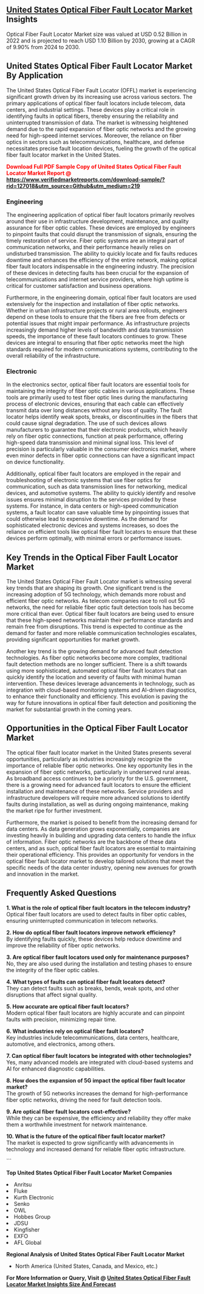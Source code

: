 <h2><a href="https://www.verifiedmarketreports.com/download-sample/?rid=127018&amp;utm_source=Github&amp;utm_medium=219" target="_blank">United States Optical Fiber Fault Locator Market</a> Insights</h2><p>Optical Fiber Fault Locator Market size was valued at USD 0.52 Billion in 2022 and is projected to reach USD 1.10 Billion by 2030, growing at a CAGR of 9.90% from 2024 to 2030.</p><p> <h2>United States Optical Fiber Fault Locator Market By Application</h2> <p>The United States Optical Fiber Fault Locator (OFFL) market is experiencing significant growth driven by its increasing use across various sectors. The primary applications of optical fiber fault locators include telecom, data centers, and industrial settings. These devices play a critical role in identifying faults in optical fibers, thereby ensuring the reliability and uninterrupted transmission of data. The market is witnessing heightened demand due to the rapid expansion of fiber optic networks and the growing need for high-speed internet services. Moreover, the reliance on fiber optics in sectors such as telecommunications, healthcare, and defense necessitates precise fault location devices, fueling the growth of the optical fiber fault locator market in the United States. <strong><p><span class=""><span style="color: #ff0000;"><strong>Download Full PDF Sample Copy of United States Optical Fiber Fault Locator Market Report</strong> @ </span><a href="https://www.verifiedmarketreports.com/download-sample/?rid=127018&amp;utm_source=Github&amp;utm_medium=219" target="_blank">https://www.verifiedmarketreports.com/download-sample/?rid=127018&amp;utm_source=Github&amp;utm_medium=219</a></span></p></strong></p> <h3>Engineering</h3> <p>The engineering application of optical fiber fault locators primarily revolves around their use in infrastructure development, maintenance, and quality assurance for fiber optic cables. These devices are employed by engineers to pinpoint faults that could disrupt the transmission of signals, ensuring the timely restoration of service. Fiber optic systems are an integral part of communication networks, and their performance heavily relies on undisturbed transmission. The ability to quickly locate and fix faults reduces downtime and enhances the efficiency of the entire network, making optical fiber fault locators indispensable in the engineering industry. The precision of these devices in detecting faults has been crucial for the expansion of telecommunications and internet service providers, where high uptime is critical for customer satisfaction and business operations. <p>Furthermore, in the engineering domain, optical fiber fault locators are used extensively for the inspection and installation of fiber optic networks. Whether in urban infrastructure projects or rural area rollouts, engineers depend on these tools to ensure that the fibers are free from defects or potential issues that might impair performance. As infrastructure projects increasingly demand higher levels of bandwidth and data transmission speeds, the importance of these fault locators continues to grow. These devices are integral to ensuring that fiber optic networks meet the high standards required for modern communications systems, contributing to the overall reliability of the infrastructure.</p> <h3>Electronic</h3> <p>In the electronics sector, optical fiber fault locators are essential tools for maintaining the integrity of fiber optic cables in various applications. These tools are primarily used to test fiber optic lines during the manufacturing process of electronic devices, ensuring that each cable can effectively transmit data over long distances without any loss of quality. The fault locator helps identify weak spots, breaks, or discontinuities in the fibers that could cause signal degradation. The use of such devices allows manufacturers to guarantee that their electronic products, which heavily rely on fiber optic connections, function at peak performance, offering high-speed data transmission and minimal signal loss. This level of precision is particularly valuable in the consumer electronics market, where even minor defects in fiber optic connections can have a significant impact on device functionality. <p>Additionally, optical fiber fault locators are employed in the repair and troubleshooting of electronic systems that use fiber optics for communication, such as data transmission lines for networking, medical devices, and automotive systems. The ability to quickly identify and resolve issues ensures minimal disruption to the services provided by these systems. For instance, in data centers or high-speed communication systems, a fault locator can save valuable time by pinpointing issues that could otherwise lead to expensive downtime. As the demand for sophisticated electronic devices and systems increases, so does the reliance on efficient tools like optical fiber fault locators to ensure that these devices perform optimally, with minimal errors or performance issues.</p> <h2>Key Trends in the Optical Fiber Fault Locator Market</h2> <p>The United States Optical Fiber Fault Locator market is witnessing several key trends that are shaping its growth. One significant trend is the increasing adoption of 5G technology, which demands more robust and efficient fiber optic networks. As telecom companies race to roll out 5G networks, the need for reliable fiber optic fault detection tools has become more critical than ever. Optical fiber fault locators are being used to ensure that these high-speed networks maintain their performance standards and remain free from disruptions. This trend is expected to continue as the demand for faster and more reliable communication technologies escalates, providing significant opportunities for market growth.</p> <p>Another key trend is the growing demand for advanced fault detection technologies. As fiber optic networks become more complex, traditional fault detection methods are no longer sufficient. There is a shift towards using more sophisticated, automated optical fiber fault locators that can quickly identify the location and severity of faults with minimal human intervention. These devices leverage advancements in technology, such as integration with cloud-based monitoring systems and AI-driven diagnostics, to enhance their functionality and efficiency. This evolution is paving the way for future innovations in optical fiber fault detection and positioning the market for substantial growth in the coming years.</p> <h2>Opportunities in the Optical Fiber Fault Locator Market</h2> <p>The optical fiber fault locator market in the United States presents several opportunities, particularly as industries increasingly recognize the importance of reliable fiber optic networks. One key opportunity lies in the expansion of fiber optic networks, particularly in underserved rural areas. As broadband access continues to be a priority for the U.S. government, there is a growing need for advanced fault locators to ensure the efficient installation and maintenance of these networks. Service providers and infrastructure developers will require more advanced solutions to identify faults during installation, as well as during ongoing maintenance, making the market ripe for further investment.</p> <p>Furthermore, the market is poised to benefit from the increasing demand for data centers. As data generation grows exponentially, companies are investing heavily in building and upgrading data centers to handle the influx of information. Fiber optic networks are the backbone of these data centers, and as such, optical fiber fault locators are essential to maintaining their operational efficiency. This provides an opportunity for vendors in the optical fiber fault locator market to develop tailored solutions that meet the specific needs of the data center industry, opening new avenues for growth and innovation in the market.</p> <h2>Frequently Asked Questions</h2> <p><strong>1. What is the role of optical fiber fault locators in the telecom industry?</strong><br> Optical fiber fault locators are used to detect faults in fiber optic cables, ensuring uninterrupted communication in telecom networks.</p> <p><strong>2. How do optical fiber fault locators improve network efficiency?</strong><br> By identifying faults quickly, these devices help reduce downtime and improve the reliability of fiber optic networks.</p> <p><strong>3. Are optical fiber fault locators used only for maintenance purposes?</strong><br> No, they are also used during the installation and testing phases to ensure the integrity of the fiber optic cables.</p> <p><strong>4. What types of faults can optical fiber fault locators detect?</strong><br> They can detect faults such as breaks, bends, weak spots, and other disruptions that affect signal quality.</p> <p><strong>5. How accurate are optical fiber fault locators?</strong><br> Modern optical fiber fault locators are highly accurate and can pinpoint faults with precision, minimizing repair time.</p> <p><strong>6. What industries rely on optical fiber fault locators?</strong><br> Key industries include telecommunications, data centers, healthcare, automotive, and electronics, among others.</p> <p><strong>7. Can optical fiber fault locators be integrated with other technologies?</strong><br> Yes, many advanced models are integrated with cloud-based systems and AI for enhanced diagnostic capabilities.</p> <p><strong>8. How does the expansion of 5G impact the optical fiber fault locator market?</strong><br> The growth of 5G networks increases the demand for high-performance fiber optic networks, driving the need for fault detection tools.</p> <p><strong>9. Are optical fiber fault locators cost-effective?</strong><br> While they can be expensive, the efficiency and reliability they offer make them a worthwhile investment for network maintenance.</p> <p><strong>10. What is the future of the optical fiber fault locator market?</strong><br> The market is expected to grow significantly with advancements in technology and increased demand for reliable fiber optic infrastructure.</p> ```</p><p><strong>Top United States Optical Fiber Fault Locator Market Companies</strong></p><div data-test-id=""><p><li>Anritsu</li><li> Fluke</li><li> Kurth Electronic</li><li> Senko</li><li> OWL</li><li> Hobbes Group</li><li> JDSU</li><li> Kingfisher</li><li> EXFO</li><li> AFL Global</li></p><div><strong>Regional Analysis of&nbsp;United States Optical Fiber Fault Locator Market</strong></div><ul><li dir="ltr"><p dir="ltr">North America&nbsp;(United States, Canada, and Mexico, etc.)</p></li></ul><p><strong>For More Information or Query, Visit @&nbsp;</strong><strong><a href="https://www.verifiedmarketreports.com/product/global-optical-fiber-fault-locator-market-report-2019-competitive-landscape-trends-and-opportunities/?utm_source=Github&amp;utm_medium=219" target="_blank">United States Optical Fiber Fault Locator Market Insights Size And Forecast</a></strong></p></div>
